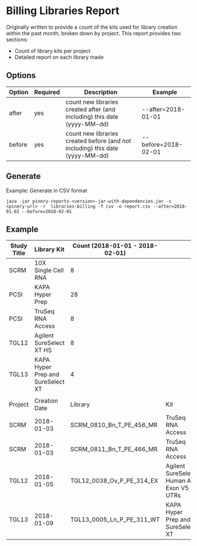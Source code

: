 # Billing Libraries Report

Originally written to provide a count of the kits used for library creation within the past month, broken down by project. This report provides two sections:
* Count of library kits per project
* Detailed report on each library made

## Options

| Option | Required | Description | Example |
|--------|----------|-------------|---------|
| after | yes | count new libraries created after (and including) this date (yyyy-MM-dd) | --after=2018-01-01 |
| before | yes | count new libraries created before (and not including) this date (yyyy-MM-dd) | --before=2018-02-01 |

## Generate

Example: Generate in CSV format

```
java -jar pinery-reports-<version>-jar-with-dependencies.jar -s <pinery-url> -r  libraries-billing -f csv -o report.csv --after=2018-01-01 --before=2018-02-01  
```

## Example
| Study Title | Library Kit | Count (2018-01-01 - 2018-02-01) |||
|-------------|-------------|---------------------------------|-|-|
|SCRM|10X Single Cell RNA|8|||
|PCSI|KAPA Hyper Prep|28|||
|PCSI|TruSeq RNA Access|8|||
|TGL12|Agilent SureSelect XT HS|8|||
|TGL13|KAPA Hyper Prep and SureSelect XT|4|||
||||||
| Project | Creation Date | Library | Kit | Seq. Strategy|
|SCRM|2018-01-03|SCRM_0810_Bn_T_PE_456_MR|TruSeq RNA Access|MR|
|SCRM|2018-01-03|SCRM_0811_Bn_T_PE_466_MR|TruSeq RNA Access|MR|
|TGL12|2018-01-05|TGL12_0038_Ov_P_PE_314_EX|Agilent SureSelect Human All Exon V5 + UTRs|EX|
|TGL13|2018-01-09|TGL13_0005_Ln_P_PE_311_WT|KAPA Hyper Prep and SureSelect XT|WT|
